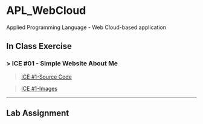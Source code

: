 # APL_WebCloud
Applied Programming Language - Web Cloud-based application 

## In Class Exercise
### > ICE #01 - Simple Website About Me
> <a href="https://github.com/datarocksAmy/APL_WebCloud/blob/master/ICE/ICE01/ICE2_Intro.html">ICE #1-Source Code</a>

> <a href="https://github.com/datarocksAmy/APL_WebCloud/tree/master/ICE/ICE01/images">ICE #1-Images</a>


<hr>

## Lab Assignment
